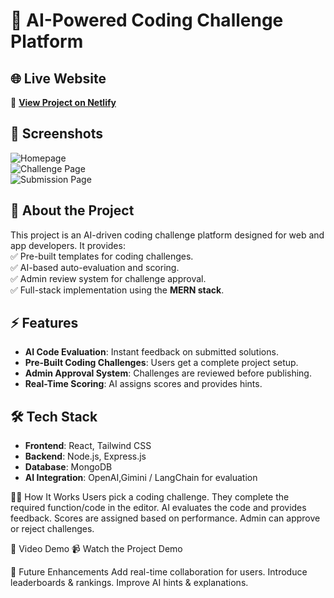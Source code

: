# 🚀 AI-Powered Coding Challenge Platform

## 🌐 Live Website  
🔗 **[View Project on Netlify]([YOUR_NETLIFY_LINK_HERE](https://wonderful-salamander-193139.netlify.app/))**  

## 📸 Screenshots  
![Homepage](YOUR_IMAGE_LINK_1)  
![Challenge Page](YOUR_IMAGE_LINK_2)  
![Submission Page](YOUR_IMAGE_LINK_3)  

## 📖 About the Project  
This project is an AI-driven coding challenge platform designed for web and app developers. It provides:  
✅ Pre-built templates for coding challenges.  
✅ AI-based auto-evaluation and scoring.  
✅ Admin review system for challenge approval.  
✅ Full-stack implementation using the **MERN stack**.  

## ⚡ Features  
- **AI Code Evaluation**: Instant feedback on submitted solutions.  
- **Pre-Built Coding Challenges**: Users get a complete project setup.  
- **Admin Approval System**: Challenges are reviewed before publishing.  
- **Real-Time Scoring**: AI assigns scores and provides hints.  

## 🛠️ Tech Stack  
- **Frontend**: React, Tailwind CSS  
- **Backend**: Node.js, Express.js  
- **Database**: MongoDB  
- **AI Integration**: OpenAI,Gimini / LangChain for evaluation  

🧑‍💻 How It Works
Users pick a coding challenge.
They complete the required function/code in the editor.
AI evaluates the code and provides feedback.
Scores are assigned based on performance.
Admin can approve or reject challenges.

🎥 Video Demo
📹 Watch the Project Demo

🚀 Future Enhancements
Add real-time collaboration for users.
Introduce leaderboards & rankings.
Improve AI hints & explanations.
